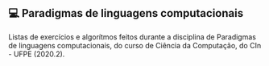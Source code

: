 ## 💻 Paradigmas de linguagens computacionais

Listas de exercícios e algorítmos feitos durante a disciplina de Paradigmas de linguagens computacionais, do curso de Ciência da Computação, do CIn - UFPE (2020.2).

